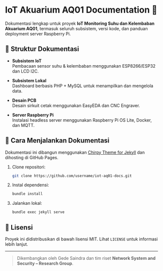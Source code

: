 # IoT Akuarium AQ01 Documentation 🐠

Dokumentasi lengkap untuk proyek **IoT Monitoring Suhu dan Kelembaban Akuarium AQ01**, termasuk seluruh subsistem, versi kode, dan panduan deployment server Raspberry Pi.

## 📂 Struktur Dokumentasi

- **Subsistem IoT**  
  Pembacaan sensor suhu & kelembaban menggunakan ESP8266/ESP32 dan LCD I2C.

- **Subsistem Lokal**  
  Dashboard berbasis PHP + MySQL untuk menampilkan dan mengelola data.

- **Desain PCB**  
  Desain sirkuit cetak menggunakan EasyEDA dan CNC Engraver.

- **Server Raspberry Pi**  
  Instalasi headless server menggunakan Raspberry Pi OS Lite, Docker, dan MQTT.

## 🚀 Cara Menjalankan Dokumentasi

Dokumentasi ini dibangun menggunakan [Chirpy Theme for Jekyll](https://github.com/cotes2020/jekyll-theme-chirpy) dan dihosting di GitHub Pages.

1. Clone repositori:
   ```bash
   git clone https://github.com/username/iot-aq01-docs.git
   ```

2. Instal dependensi:
   ```bash
   bundle install
   ```

3. Jalankan lokal:
   ```bash
   bundle exec jekyll serve
   ```

## 🔖 Lisensi

Proyek ini didistribusikan di bawah lisensi MIT. Lihat `LICENSE` untuk informasi lebih lanjut.

---

> Dikembangkan oleh Gede Saindra dan tim riset **Network System and Security – Research Group**.
